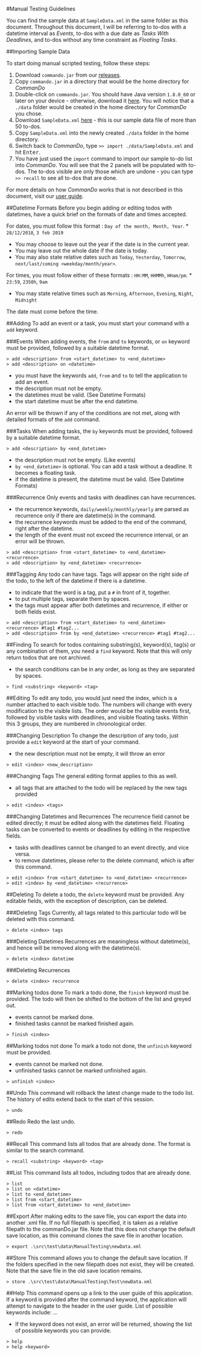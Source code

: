 #Manual Testing Guidelines

You can find the sample data at `SampleData.xml` in the same folder as this document. Throughout this document, I will be referring to to-dos with a datetime interval as _Events_, to-dos with a due date as _Tasks With Deadlines_, and to-dos without any time constraint as _Floating Tasks_.

##Importing Sample Data

To start doing manual scripted testing, follow these steps:

1. Download `commando.jar` from our [releases](https://github.com/CS2103AUG2016-W13-C3/main/releases).
2. Copy `commando.jar` in a directory that would be the home directory for _CommanDo_
3. Double-click on `commando.jar`. You should have Java version `1.8.0_60` or later on your device - otherwise, download it [here](https://java.com/en/download/help/download_options.xml). You will notice that a `./data` folder would be created in the home directory for _CommanDo_ you chose.
4. Download `SampleData.xml` [here](https://raw.githubusercontent.com/CS2103AUG2016-W13-C3/main/master/src/test/data/ManualTesting/SampleData.xml) - this is our sample data file of more than 50 to-dos.
5. Copy `SampleData.xml` into the newly created `./data` folder in the home directory.
4. Switch back to _CommanDo_, type `>> import ./data/SampleData.xml` and hit <kbd>Enter</kbd>.
5. You have just used the `import` command to import our sample to-do list into _CommanDo_. You will see that the 2 panels will be populated with to-dos. The to-dos visible are only those which are undone - you can type ` >> recall` to see all to-dos that are done.

For more details on how _CommanDo_ works that is not described in this document, visit our [user guide](https://cs2103aug2016-w13-c3.github.io/main/user).

##Datetime Formats
Before you begin adding or editing todos with datetimes, have a quick brief on the formats of date and times accepted.

For dates, you must follow this format : `Day of the month, Month, Year`. * `28/12/2018`, `3 feb 2019`

* You may choose to leave out the year if the date is in the current year.
* You may leave out the whole date if the date is today.
* You may also state relative dates such as `Today`, `Yesterday`, `Tomorrow`, `next/last/coming <weekday/month/year>`.

For times, you must follow either of these formats : `HH:MM`, `HHMMh`, `HHam/pm`. * `23:59`, `2350h`, `9am`

* You may state relative times such as `Morning`, `Afternoon`, `Evening`, `Night`, `Midnight`

The date must come before the time.

##Adding
To add an event or a task, you must start your command with a `add` keyword.

###Events
When adding events, the `from` and `to` keywords, or `on` keyword must be provided, followed by a suitable datetime format.

```
> add <description> from <start_datetime> to <end_datetime>
> add <description> on <datetime>
```

* you must have the keywords `add`, `from` and `to` to tell the application to add an event.
* the description must not be empty.
* the datetimes must be valid. (See Datetime Formats)
* the start datetime must be after the end datetime.

An error will be thrown if any of the conditions are not met, along with detailed formats of the `add` command.

###Tasks
When adding tasks, the `by` keywords must be provided, followed by a suitable datetime format.

```
> add <description> by <end_datetime>
```

* the description must not be empty. (Like events)
* `by <end_datetime>` is optional. You can add a task without a deadline. It becomes a floating task.
* if the datetime is present, the datetime must be valid. (See Datetime Formats)

###Recurrence
Only events and tasks with deadlines can have recurrences. 

* the recurrence keywords, `daily/weekly/monthly/yearly` are parsed as recurrence only if there are datetime(s) in the command.
* the recurrence keywords must be added to the end of the command, right after the datetime.
* the length of the event must not exceed the recurrence interval, or an error will be thrown.

```
> add <description> from <start_datetime> to <end_datetime> <recurrence>
> add <description> by <end_datetime> <recurrence>
```

###Tagging
Any todo can have tags.
Tags will appear on the right side of the todo, to the left of the datetime if there is a datetime.

* to indicate that the word is a tag, put a `#` in front of it, together.
* to put multiple tags, separate them by spaces.
* the tags must appear after both datetimes and recurrence, if either or both fields exist.

```
> add <description> from <start_datetime> to <end_datetime> <recurrence> #tag1 #tag2...
> add <description> from by <end_datetime> <recurrence> #tag1 #tag2...
```

##Finding
To search for todos containing substring(s), keyword(s), tag(s) or any combination of them, you need a `find` keyword.
Note that this will only return todos that are not archived.

* the search conditions can be in any order, as long as they are separated by spaces.

```
> find <substring> <keyword> <tag>
```

##Editing
To edit any todo, you would just need the index, which is a number attached to each visible todo.
The numbers will change with every modification to the visible lists.
The order would be the visible events first, followed by visible tasks with deadlines, and visible floating tasks.
Within this 3 groups, they are numbered in chronological order.

###Changing Description
To change the description of any todo, just provide a `edit` keyword at the start of your command.

* the new description must not be empty, it will throw an error

```
> edit <index> <new_description>
```

###Changing Tags
The general editing format applies to this as well.

* all tags that are attached to the todo will be replaced by the new tags provided

```
> edit <index> <tags>
```

###Changing Datetimes and Recurrences
The recurrence field cannot be edited directly; it must be edited along with the datetimes field.
Floating tasks can be converted to events or deadlines by editing in the respective fields.

* tasks with deadlines cannot be changed to an event directly, and vice versa.
* to remove datetimes, please refer to the delete command, which is after this command.

```
> edit <index> from <start_datetime> to <end_datetime> <recurrence>
> edit <index> by <end_datetime> <recurrence>
```

##Deleting
To delete a todo, the `delete` keyword must be provided.
Any editable fields, with the exception of description, can be deleted.

###Deleting Tags
Currently, all tags related to this particular todo will be deleted with this command.

```
> delete <index> tags
```

###Deleting Datetimes
Recurrences are meaningless without datetime(s), and hence will be removed along with the datetime(s).

```
> delete <index> datetime
```

###Deleting Recurrences

```
> delete <index> recurrence
```

##Marking todos done
To mark a todo done, the `finish` keyword must be provided.
The todo will then be shifted to the bottom of the list and greyed out.

* events cannot be marked done.
* finished tasks cannot be marked finished again.

```
> finish <index>
```

##Marking todos not done
To mark a todo not done, the `unfinish` keyword must be provided.

* events cannot be marked not done.
* unfinished tasks cannot be marked unfinished again.

```
> unfinish <index>
```

##Undo
This command will rollback the latest change made to the todo list.
The history of edits extend back to the start of this session.

```
> undo
```

##Redo
Redo the last undo.

```
> redo
```

##Recall
This command lists all todos that are already done.
The format is similar to the search command.

```
> recall <substring> <keyword> <tag>
```

##List
This command lists all todos, including todos that are already done. 

```
> list
> list on <datetime>
> list to <end_datetime>
> list from <start_datetime>
> list from <start_datetime> to <end_datetime>
```

##Export
After making edits to the save file, you can export the data into another .xml file.
If no full filepath is specified, it is taken as a relative filepath to the commanDo.jar file.
Note that this does not change the default save location, as this command clones the save file in another location.

```
> export .\src\test\data\ManualTesting\newData.xml
```

##Store
This command allows you to change the default save location.
If the folders specified in the new filepath does not exist, they will be created.
Note that the save file in the old save location remains.

```
> store .\src\test\data\ManualTesting\Test\newData.xml
```

##Help
This command opens up a link to the user guide of this application.
If a keyword is provided after the command keyword, the application will attempt to navigate to the header in the user guide.
List of possible keywords include: ...

* If the keyword does not exist, an error will be returned, showing the list of possible keywords you can provide.

```
> help
> help <keyword>
```
